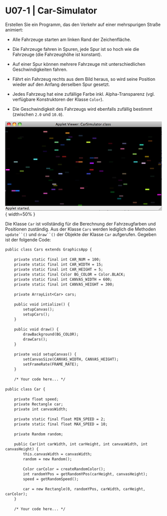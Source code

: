 # U07-1 | Car-Simulator

Erstellen Sie ein Programm, das den Verkehr auf einer mehrspurigen
Straße animiert:

- Alle Fahrzeuge starten am linken Rand der Zeichenfläche.

- Die Fahrzeuge fahren in Spuren, jede Spur ist so hoch wie die
  Fahrzeuge (die Fahrzeughöhe ist konstant).

- Auf einer Spur können mehrere Fahrzeuge mit unterschiedlichen
  Geschwindigkeiten fahren.

- Fährt ein Fahrzeug rechts aus dem Bild heraus, so wird seine
  Position wieder auf den Anfang derselben Spur gesetzt.

- Jedes Fahrzeug hat eine zufällige Farbe inkl. Alpha-Transparenz
  (vgl. verfügbare Konstruktoren der Klasse `Color`).

- Die Geschwindigkeit des Fahrzeugs wird ebenfalls zufällig bestimmt
  (zwischen `2.0` und `10.0`).

![Cars!](docs/09_cars.png){ width=50% }

Die Klasse `Car` ist vollständig für die Berechnung der Fahrzeugfarben
und Positionen zuständig. Aus der Klasse `Cars` werden lediglich die Methoden ` update``() ` und ` draw``() ` der Objekte der Klasse `Car` aufgerufen. Gegeben ist der folgende Code:

    public class Cars extends GraphicsApp {

        private static final int CAR_NUM = 100;
        private static final int CAR_WIDTH = 15;
        private static final int CAR_HEIGHT = 5;
        private static final Color BG_COLOR = Color.BLACK;
        private static final int CANVAS_WIDTH = 600;
        private static final int CANVAS_HEIGHT = 300;

        private ArrayList<Car> cars;

        public void intialize() {
            setupCanvas();
            setupCars();
        }

        public void draw() {
            drawBackground(BG_COLOR);
            drawCars();
        }

        private void setupCanvas() {
            setCanvasSize(CANVAS_WIDTH, CANVAS_HEIGHT);
            setFrameRate(FRAME_RATE);
        }

        /* Your code here... */

    public class Car {

        private float speed;
        private Rectangle car;
        private int canvasWidth;

        private static final float MIN_SPEED = 2;
        private static final float MAX_SPEED = 10;

        private Random random;

        public Car(int carWidth, int carHeight, int canvasWidth, int canvasHeight) {
            this.canvasWidth = canvasWidth;
            random = new Random();

            Color carColor = createRandomColor();
            int randomYPos = getRandomYPos(carHeight, canvasHeight);
            speed = getRandomSpeed();

            car = new Rectangle(0, randomYPos, carWidth, carHeight, carColor);
        }

        /* Your code here... */
